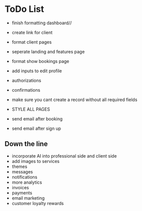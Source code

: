 # ToDo List
- finish formatting dashboard//
- create link for client
- format client pages
- seperate landing and features page
- format show bookings page
- add inputs to edit profile



- authorizations
- confirmations
- make sure you cant create a record without all required fields

- STYLE ALL PAGES

- send email after booking
- send email after sign up

## Down the line
- incorporate AI into professional side and client side
- add images to services
- themes
- messages
- notifications
- more analytics
- invoices
- payments
- email marketing
- customer loyalty rewards
